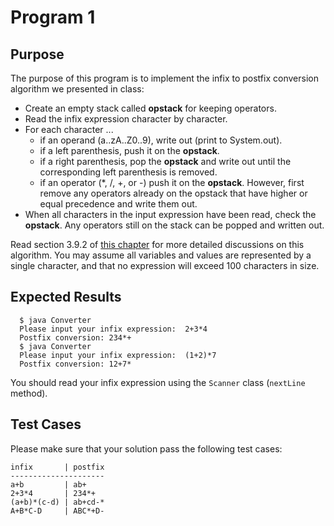 # Program 1
## Purpose
The purpose of this program is to implement the infix to postfix conversion
algorithm we presented in class:
* Create an empty stack called **opstack** for keeping operators.
* Read the infix expression character by character.
* For each character ...
  * if an operand (a..zA..Z0..9), write out (print to System.out).
  * if a left parenthesis, push it on the **opstack**.
  * if a right parenthesis, pop the **opstack** and write out until the
corresponding left parenthesis is removed.
  * if an operator (*, /, +, or -) push it on the **opstack**. However, first
remove any operators already on the opstack that have higher or equal
precedence and write them out.
* When all characters in the input expression have been read, check the
**opstack**. Any operators still on the stack can be popped and written out.

Read section 3.9.2 of
[this chapter](http://interactivepython.org/runestone/static/pythonds/BasicDS/InfixPrefixandPostfixExpressions.html)
for more detailed discussions on this algorithm.
You may assume all variables and values are represented by a single character,
and that no expression will exceed 100 characters in size.

## Expected Results
```shell
  $ java Converter
  Please input your infix expression:  2+3*4
  Postfix conversion: 234*+
  $ java Converter
  Please input your infix expression:  (1+2)*7
  Postfix conversion: 12+7*
```
You should read your infix expression using the ```Scanner``` class (```nextLine``` method).

## Test Cases
Please make sure that your solution pass the following test cases:
```
infix       | postfix
---------------------
a+b         | ab+
2+3*4       | 234*+
(a+b)*(c-d) | ab+cd-*
A+B*C-D     | ABC*+D-
```
